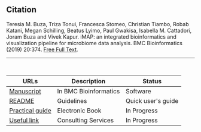 ## Citation
Teresia M. Buza, Triza Tonui, Francesca Stomeo, Christian Tiambo, Robab Katani, Megan Schilling, Beatus Lyimo, Paul Gwakisa, Isabella M. Cattadori, Joram Buza and Vivek Kapur. iMAP: an integrated bioinformatics and visualization pipeline for microbiome data analysis. BMC Bioinformatics (2019) 20:374. [Free Full Text](https://rdcu.be/b5iVj).

<hr>
<br>

| URLs | Description | Status |
|-------|--------------------| --------- |
|[Manuscript](https://bmcbioinformatics.biomedcentral.com/articles/10.1186/s12859-019-2965-4) | In BMC Bioinformatics | Software |
|[README](https://github.com/tmbuza/iMAP/blob/master/README2.md/) | Guidelines | Quick user's guide ||
[Practical guide]() | Electronic Book | In Progress |
|[Useful link](https://https://www.microbiome-bioinfo.com//) | Consulting Services | In Progress |
